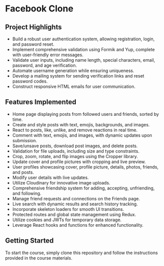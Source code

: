 # Facebook Clone 

## Project Highlights

- Build a robust user authentication system, allowing registration, login, and password reset.
- Implement comprehensive validation using Formik and Yup, complete with user-friendly error messages.
- Validate user inputs, including name length, special characters, email, password, and age verification.
- Automate username generation while ensuring uniqueness.
- Develop a mailing system for sending verification links and reset password codes.
- Construct responsive HTML emails for user communication.

## Features Implemented

- Home page displaying posts from followed users and friends, sorted by time.
- Create and style posts with text, emojis, backgrounds, and images.
- React to posts, like, unlike, and remove reactions in real time.
- Comment with text, emojis, and images, with dynamic updates upon submission.
- Save/unsave posts, download post images, and delete posts.
- Validation for file uploads, including size and type constraints.
- Crop, zoom, rotate, and flip images using the Cropper library.
- Update cover and profile pictures with cropping and live preview.
- User profiles showcasing cover, profile picture, details, photos, friends, and posts.
- Modify user details with live updates.
- Utilize Cloudinary for innovative image uploads.
- Comprehensive friendship system for adding, accepting, unfriending, and following.
- Manage friend requests and connections on the Friends page.
- Live search with dynamic results and search history tracking.
- Incorporate skeleton loaders for smooth UI transitions.
- Protected routes and global state management using Redux.
- Utilize cookies and JWTs for temporary data storage.
- Leverage React hooks and functions for enhanced functionality.

## Getting Started

To start the course, simply clone this repository and follow the instructions provided in the course materials.

